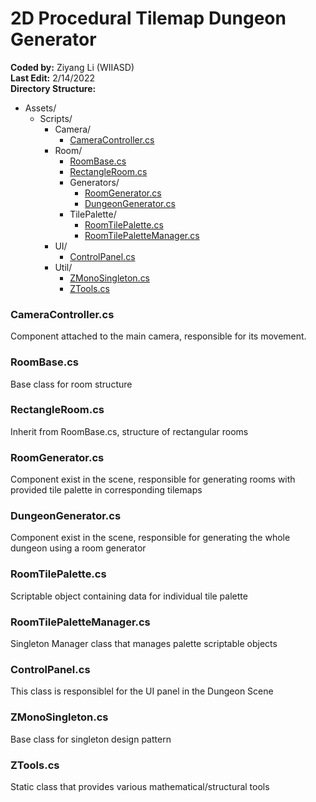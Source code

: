 # 2D Procedural Tilemap Dungeon Generator
**Coded by:** Ziyang Li (WIIASD)  
**Last Edit:** 2/14/2022  
**Directory Structure:**
- Assets/
	- Scripts/
		- Camera/
			- [CameraController.cs](#cameracontroller.cs)
		- Room/
			- [RoomBase.cs](#roombase.cs)
			- [RectangleRoom.cs](#rectangleroom.cs)
			- Generators/
				- [RoomGenerator.cs](#roomgenerator.cs)
				- [DungeonGenerator.cs](#dungeongenerator.cs)
			- TilePalette/
				- [RoomTilePalette.cs](#roomtilepalette.cs)
				- [RoomTilePaletteManager.cs](#roomtilepalettemanager.cs)
		- UI/
			- [ControlPanel.cs](#controlpanel.cs)
		- Util/
			- [ZMonoSingleton.cs](#zmonosingleton.cs)
			- [ZTools.cs](#ztools.cs)
### CameraController.cs
Component attached to the main camera, responsible for its movement.
### RoomBase.cs
Base class for room structure
### RectangleRoom.cs
Inherit from RoomBase.cs, structure of rectangular rooms
### RoomGenerator.cs
Component exist in the scene, responsible for generating rooms with provided tile palette in corresponding tilemaps
### DungeonGenerator.cs
Component exist in the scene, responsible for generating the whole dungeon using a room generator
### RoomTilePalette.cs
Scriptable object containing data for individual tile palette
### RoomTilePaletteManager.cs
Singleton Manager class that manages palette scriptable objects
### ControlPanel.cs
This class is responsiblel for the UI panel in the Dungeon Scene
### ZMonoSingleton.cs
Base class for singleton design pattern
### ZTools.cs
Static class that provides various mathematical/structural tools

